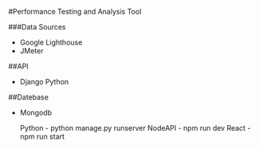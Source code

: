 #Performance Testing and Analysis Tool

###Data Sources
- Google Lighthouse
- JMeter

##API
- Django Python

##Datebase
- Mongodb

    Python - python manage.py runserver
    NodeAPI - npm run dev
    React - npm run start
